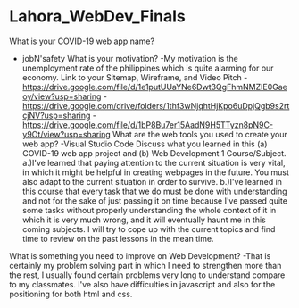 # Lahora_WebDev_Finals

What is your COVID-19 web app name?
- jobN'safety
What is your motivation?
-My motivation is the unemployment rate of the philippines which is quite alarming for our economy.
Link to your Sitemap, Wireframe, and Video Pitch
-https://drive.google.com/file/d/1e1putUUaYNe6Dwt3QgFhmNMZIE0Gaeoy/view?usp=sharing
-https://drive.google.com/drive/folders/1thf3wNjqhtHjKpo6uDpjQgb9s2rtcjNV?usp=sharing
-https://drive.google.com/file/d/1bP8Bu7er15AadN9H5TTyzn8pN9C-y9Ot/view?usp=sharing
What are the web tools you used to create your web app?
-Visual Studio Code
Discuss what you learned in this (a) COVID-19 web app project and (b) Web Development 1 Course/Subject. 
a.)I've learned that paying attention to the current situation is very vital, in which it might be helpful in creating webpages in the future. You must also adapt to the current situation in order to survive.
b.)I've learned in this course that every task that we do must be done with understanding and not for the sake of just passing it on time because I've passed quite some tasks without properly understanding the whole context of it in which it is very much wrong, and it will eventually haunt me in this coming subjects. I will try to cope up with the current topics and find time to review on the past lessons in the mean time.


What is something you need to improve on Web Development?
-That is certainly my problem solving part in which I need to strengthen more than the rest, I usually found certain problems very long to understand compare to my classmates. I've also have difficulties in javascript and also for the positioning for both html and css.
